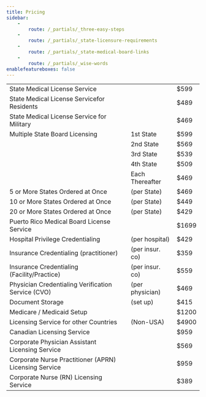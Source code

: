 ```yaml
---
title: Pricing
sidebar:
    -
        route: /_partials/_three-easy-steps
    -
        route: /_partials/_state-licensure-requirements
    -
        route: /_partials/_state-medical-board-links
    -
        route: /_partials/_wise-words
enablefeatureboxes: false
---
```


<div class="table-responsive">
<table class="table">
<tbody>
<tr>
<td>State Medical License Service</td>
<td></td>
<td>$599</td>
</tr>
<tr>
<td>State Medical License Servicefor Residents</td>
<td></td>
<td>$489</td>
</tr>
<tr>
<td>State Medical License Service for Military</td>
<td></td>
<td>$469</td>
</tr>
<tr>
<td>Multiple State Board Licensing</td>
<td>1st State</td>
<td>$599</td>
</tr>
<tr>
<td></td>
<td>2nd State</td>
<td>$569</td>
</tr>
<tr>
<td></td>
<td>3rd State</td>
<td>$539</td>
</tr>
<tr>
<td></td>
<td>4th State</td>
<td>$509</td>
</tr>
<tr>
<td></td>
<td>Each Thereafter</td>
<td>$469</td>
</tr>
<tr>
<td>5 or More States Ordered at Once</td>
<td>(per State)</td>
<td>$469</td>
</tr>
<tr>
<td>10 or More States Ordered at Once</td>
<td>(per State)</td>
<td>$449</td>
</tr>
<tr>
<td>20 or More States Ordered at Once</td>
<td>(per State)</td>
<td>$429</td>
</tr>
<tr>
<td>Puerto Rico Medical Board License Service</td>
<td></td>
<td>$1699</td>
</tr>
<tr>
<td>Hospital Privilege Credentialing</td>
<td>(per hospital)</td>
<td>$429</td>
</tr>
<tr>
<td>Insurance Credentialing (practitioner)</td>
<td>(per insur. co)</td>
<td>$359</td>
</tr>
<tr>
<td>Insurance Credentialing (Facility/Practice)</td>
<td>(per insur. co)</td>
<td>$559</td>
</tr>
<tr>
<td>Physician Credentialing Verification Service (CVO)</td>
<td>(per physician)</td>
<td>$469</td>
</tr>
<tr>
<td>Document Storage</td>
<td>(set up)</td>
<td>$415</td>
</tr>
<tr>
<td>Medicare / Medicaid Setup</td>
<td></td>
<td>$1200</td>
</tr>
<tr>
<td>Licensing Service for other Countries</td>
<td>(Non-USA)</td>
<td>$4900</td>
</tr>
<tr>
<td>Canadian Licensing Service</td>
<td></td>
<td>$959</td>
</tr>
<tr>
<td>Corporate Physician Assistant Licensing Service</td>
<td></td>
<td>$569</td>
</tr>
<tr>
<td>Corporate Nurse Practitioner (APRN) Licensing Service</td>
<td></td>
<td>$959</td>
</tr>
<tr>
<td>Corporate Nurse (RN) Licensing Service</td>
<td></td>
<td>$389</td>
</tr>
</tbody>
</table>
</div>
